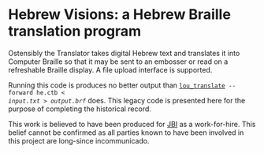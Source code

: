 # Hebrew Visions: a Hebrew Braille translation program
Ostensibly the Translator takes digital Hebrew text and translates it into Computer Braille so that it may be sent to an embosser or read on a refreshable Braille display.  A file upload interface is supported.

Running this code is produces no better output than <code>[lou_translate](http://liblouis.io/) --forward he.ctb &lt; <i>input.txt</i> &gt; <i>output.brf</i></code> does.  This legacy code is presented here for the purpose of completing the historical record.

This work is believed to have been produced for [JBI](https://jbilibrary.org) as a work-for-hire.  This belief cannot be confirmed as all parties known to have been involved in this project are long-since incommunicado.

